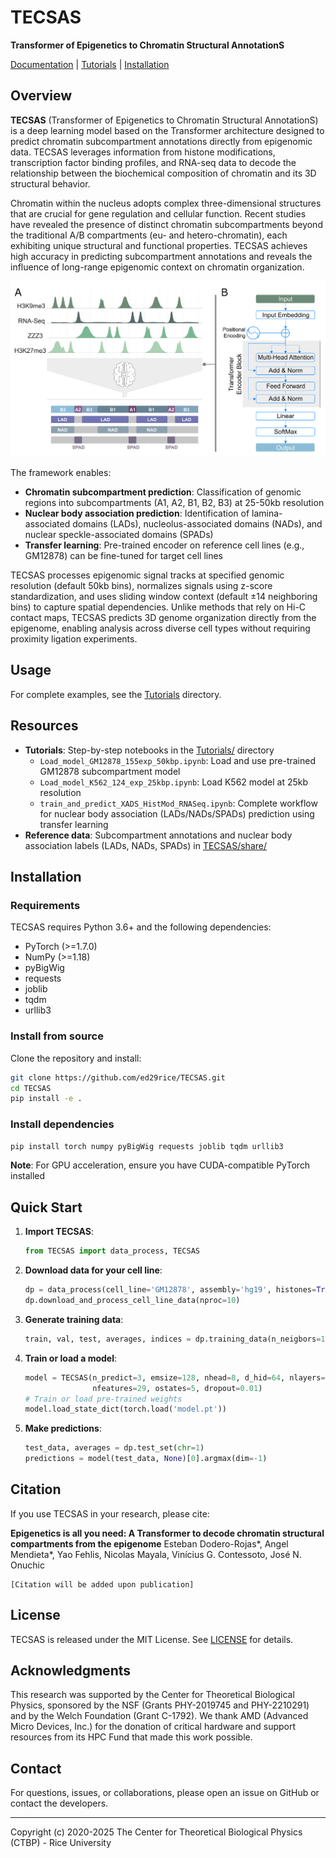 # TECSAS

**Transformer of Epigenetics to Chromatin Structural AnnotationS**

[Documentation](#resources) | [Tutorials](Tutorials/) | [Installation](#installation)

## Overview

**TECSAS** (Transformer of Epigenetics to Chromatin Structural AnnotationS) is a deep learning model based on the Transformer architecture designed to predict chromatin subcompartment annotations directly from epigenomic data. TECSAS leverages information from histone modifications, transcription factor binding profiles, and RNA-seq data to decode the relationship between the biochemical composition of chromatin and its 3D structural behavior.

Chromatin within the nucleus adopts complex three-dimensional structures that are crucial for gene regulation and cellular function. Recent studies have revealed the presence of distinct chromatin subcompartments beyond the traditional A/B compartments (eu- and hetero-chromatin), each exhibiting unique structural and functional properties. TECSAS achieves high accuracy in predicting subcompartment annotations and reveals the influence of long-range epigenomic context on chromatin organization.

![TECSAS Overview](images/tecsas_overview.png)

The framework enables:
- **Chromatin subcompartment prediction**: Classification of genomic regions into subcompartments (A1, A2, B1, B2, B3) at 25-50kb resolution
- **Nuclear body association prediction**: Identification of lamina-associated domains (LADs), nucleolus-associated domains (NADs), and nuclear speckle-associated domains (SPADs)
- **Transfer learning**: Pre-trained encoder on reference cell lines (e.g., GM12878) can be fine-tuned for target cell lines

TECSAS processes epigenomic signal tracks at specified genomic resolution (default 50kb bins), normalizes signals using z-score standardization, and uses sliding window context (default ±14 neighboring bins) to capture spatial dependencies. Unlike methods that rely on Hi-C contact maps, TECSAS predicts 3D genome organization directly from the epigenome, enabling analysis across diverse cell types without requiring proximity ligation experiments.

## Usage

For complete examples, see the [Tutorials](Tutorials/) directory.

## Resources

- **Tutorials**: Step-by-step notebooks in the [Tutorials/](Tutorials/) directory
  - `Load_model_GM12878_155exp_50kbp.ipynb`: Load and use pre-trained GM12878 subcompartment model
  - `Load_model_K562_124_exp_25kbp.ipynb`: Load K562 model at 25kb resolution
  - `train_and_predict_XADS_HistMod_RNASeq.ipynb`: Complete workflow for nuclear body association (LADs/NADs/SPADs) prediction using transfer learning
- **Reference data**: Subcompartment annotations and nuclear body association labels (LADs, NADs, SPADs) in [TECSAS/share/](TECSAS/share/)

## Installation

### Requirements

TECSAS requires Python 3.6+ and the following dependencies:

- PyTorch (>=1.7.0)
- NumPy (>=1.18)
- pyBigWig
- requests
- joblib
- tqdm
- urllib3

### Install from source

Clone the repository and install:

```bash
git clone https://github.com/ed29rice/TECSAS.git
cd TECSAS
pip install -e .
```

### Install dependencies

```bash
pip install torch numpy pyBigWig requests joblib tqdm urllib3
```

**Note**: For GPU acceleration, ensure you have CUDA-compatible PyTorch installed



## Quick Start

1. **Import TECSAS**:
   ```python
   from TECSAS import data_process, TECSAS
   ```

2. **Download data for your cell line**:
   ```python
   dp = data_process(cell_line='GM12878', assembly='hg19', histones=True, tf=True)
   dp.download_and_process_cell_line_data(nproc=10)
   ```

3. **Generate training data**:
   ```python
   train, val, test, averages, indices = dp.training_data(n_neigbors=14, train_per=0.8)
   ```

4. **Train or load a model**:
   ```python
   model = TECSAS(n_predict=3, emsize=128, nhead=8, d_hid=64, nlayers=2,
                  nfeatures=29, ostates=5, dropout=0.01)
   # Train or load pre-trained weights
   model.load_state_dict(torch.load('model.pt'))
   ```

5. **Make predictions**:
   ```python
   test_data, averages = dp.test_set(chr=1)
   predictions = model(test_data, None)[0].argmax(dim=-1)
   ```

## Citation

If you use TECSAS in your research, please cite:

**Epigenetics is all you need: A Transformer to decode chromatin structural compartments from the epigenome**
Esteban Dodero-Rojas*, Angel Mendieta*, Yao Fehlis, Nicolas Mayala, Vinícius G. Contessoto, José N. Onuchic

```
[Citation will be added upon publication]
```

## License

TECSAS is released under the MIT License. See [LICENSE](LICENSE) for details.

## Acknowledgments

This research was supported by the Center for Theoretical Biological Physics, sponsored by the NSF (Grants PHY-2019745 and PHY-2210291) and by the Welch Foundation (Grant C-1792). We thank AMD (Advanced Micro Devices, Inc.) for the donation of critical hardware and support resources from its HPC Fund that made this work possible.

## Contact

For questions, issues, or collaborations, please open an issue on GitHub or contact the developers.

---

Copyright (c) 2020-2025 The Center for Theoretical Biological Physics (CTBP) - Rice University
